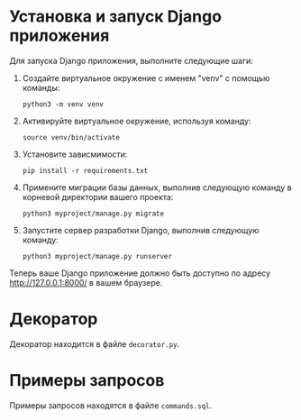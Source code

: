 # Установка и запуск Django приложения

Для запуска Django приложения, выполните следующие шаги:

1. Создайте виртуальное окружение с именем "venv" с помощью команды:
    ```
    python3 -m venv venv
    ```

2. Активируйте виртуальное окружение, используя команду:
    ```
    source venv/bin/activate
    ```

3. Установите зависмимости:
    ```
    pip install -r requirements.txt
    ```

4. Примените миграции базы данных, выполнив следующую команду в корневой директории вашего проекта:
    ```
    python3 myproject/manage.py migrate
    ```

5. Запустите сервер разработки Django, выполнив следующую команду:
    ```
    python3 myproject/manage.py runserver
    ```

Теперь ваше Django приложение должно быть доступно по адресу http://127.0.0.1:8000/ в вашем браузере.

# Декоратор

Декоратор находится в файле `decorator.py`.

# Примеры запросов

Примеры запросов находятся в файле `commands.sql`.
